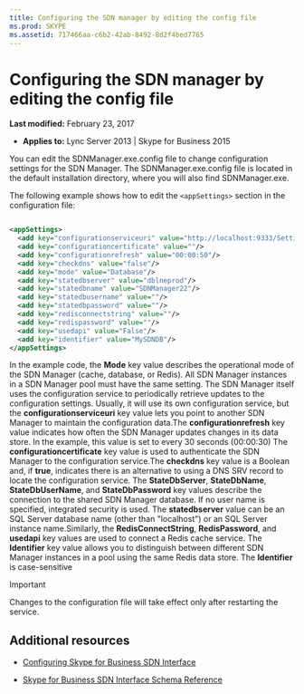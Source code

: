 ```yaml
---
title: Configuring the SDN manager by editing the config file
ms.prod: SKYPE
ms.assetid: 717466aa-c6b2-42ab-8492-8d2f4bed7765
---
```



# Configuring the SDN manager by editing the config file

 **Last modified:** February 23, 2017
  
    
    

 * **Applies to:** Lync Server 2013 | Skype for Business 2015

You can edit the SDNManager.exe.config file to change configuration settings for the SDN Manager. The SDNManager.exe.config file is located in the default installation directory, where you will also find SDNManager.exe. 
  
    
    

The following example shows how to edit the  `<appSettings>` section in the configuration file:


```xml

<appSettings>
  <add key="configurationserviceuri" value="http://localhost:9333/Settings"/>
  <add key="configurationcertificate" value=""/>
  <add key="configurationrefresh" value="00:00:50"/>
  <add key="checkdns" value="false"/>
  <add key="mode" value="Database"/>
  <add key="statedbserver" value="dblneprod"/>
  <add key="statedbname" value="SDNManager22"/>
  <add key="statedbusername" value=""/>
  <add key="statedbpassword" value=""/>
  <add key="redisconnectstring" value=""/>
  <add key="redispassword" value=""/>
  <add key="usedapi" value="False"/>
  <add key="identifier" value="MySDNDB"/>
</appSettings>
```

In the example code, the **Mode** key value describes the operational mode of the SDN Manager (cache, database, or Redis). All SDN Manager instances in a SDN Manager pool must have the same setting. The SDN Manager itself uses the configuration service to periodically retrieve updates to the configuration settings. Usually, it will use its own configuration service, but the **configurationserviceuri** key value lets you point to another SDN Manager to maintain the configuration data.The **configurationrefresh** key value indicates how often the SDN Manager updates changes in its data store. In the example, this value is set to every 30 seconds (00:00:30) The **configurationcertificate** key value is used to authenticate the SDN Manager to the configuration service.The **checkdns** key value is a Boolean and, if **true**, indicates there is an alternative to using a DNS SRV record to locate the configuration service. The **StateDbServer**, **StateDbName**, **StateDbUserName**, and **StateDbPassword** key values describe the connection to the shared SDN Manager database. If no user name is specified, integrated security is used. The **statedbserver** value can be an SQL Server database name (other than "localhost") or an SQL Server instance name.Similarly, the **RedisConnectString**, **RedisPassword**, and **usedapi** key values are used to connect a Redis cache service. The **Identifier** key value allows you to distinguish between different SDN Manager instances in a pool using the same Redis data store. The **Identifier** is case-sensitive
> [!IMPORTANT]
> Changes to the configuration file will take effect only after restarting the service. 

  
    
    

## Additional resources
<a name="bk_addresources"> </a>



-  [Configuring Skype for Business SDN Interface](configuring-sdn-interface.md)
    
  
-  [Skype for Business SDN Interface Schema Reference](skype-for-business-sdn-interface-schema-reference.md)
    
  

